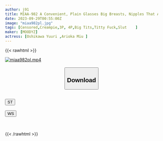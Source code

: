 ```yaml
---
author: j91
title: MIAA-982 A Convenient, Plain Glasses Big Breasts, Nipples That Are Compliant, And A Junior Office Lady's Voluptuous Body Is Rubbed And Creampied Over And Over Again Until The Morning. Miu Arioka Yuri Oshikawa
date: 2023-09-29T00:55:00Z
image: "miaa982pl.jpg"
tags: [Censored,Creampie,3P, 4P,Big Tits,Titty Fuck,Slut	]
maker: [MOODYZ]
actress: [Oshikawa Yuuri ,Arioka Miu ]
---
```



{{< rawhtml >}}

<div class="video" data-videoid="dZkq6mVjrdTkdQQ">
    <a href="javascript:;">
        <img src="https://my.j91.asia/posts/miaa982pl/miaa982pl.jpg" width="WIDTH" height="HEIGHT" alt="miaa982pl.mp4" loading="lazy">
    </a>
</div>

<script type="text/javascript" src="https://j91.asia/asset/on-demand-st.js"></script>

<br>
  <link rel="stylesheet" href="https://j91.asia/asset/bs5.css">
  
  <center>
  <button class="btn btn-primary" type="button" data-bs-toggle="collapse" data-bs-target=".multi-collapse" aria-expanded="false" aria-controls="multiCollapseExample1 multiCollapseExample2"><h2>Download</h2></button></center>
</p>
<div class="row">
  <div class="col">
    <div class="collapse multi-collapse" id="multiCollapseExample1">
      <div class="card card-body">
	      	      <br>
<div class="buttons">  
<a href="https://streamtape.to/v/dZkq6mVjrdTkdQQ"><button class="btn-hover color-3"><i class="fa fa-download"></i> ST</button></a></div>
    </div>
  </div>
</div>
  <div class="col">
    <div class="collapse multi-collapse" id="multiCollapseExample2">
      <div class="card card-body">
	      <br>
<div class="buttons">
    <a href="https://wolfstream.tv/p5ianlqzn5ug"><button class="btn-hover color-9"><i class="fa fa-download"></i> WS</button></a></div>
<br><br>
      </div>
    </div>
  </div>
</div>

{{< /rawhtml >}}
